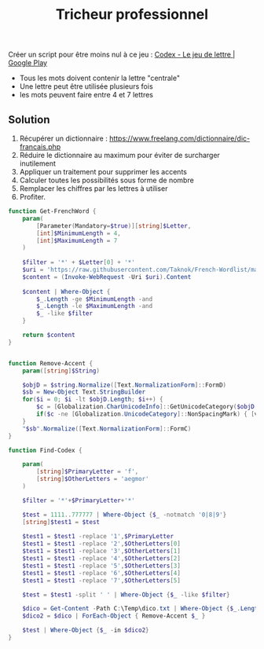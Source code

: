 ﻿---
layout: post
title: "Tricheur professionnel"
description: "Créer une fonction pour tricher facilement au jeu de lettre Codex"
tags: ['challenge','powershell']
---

Créer un script pour être moins nul à ce jeu : [Codex - Le jeu de lettre \| Google Play](https://play.google.com/store/apps/details?id=fr.codexdujour.app)

- Tous les mots doivent contenir la lettre "centrale"
- Une lettre peut être utilisée plusieurs fois
- les mots peuvent faire entre 4 et 7 lettres

## Solution

1. Récupérer un dictionnaire : <https://www.freelang.com/dictionnaire/dic-francais.php>
2. Réduire le dictionnaire au maximum pour éviter de surcharger inutilement
3. Appliquer un traitement pour supprimer les accents
4. Calculer toutes les possibilités sous forme de nombre
5. Remplacer les chiffres par les lettres à utiliser
6. Profiter.

```powershell
function Get-FrenchWord {
    param(
        [Parameter(Mandatory=$true)][string]$Letter,
        [int]$MinimumLength = 4,
        [int]$MaximumLength = 7
    )
    
    $filter = '*' + $Letter[0] + '*'
    $uri = 'https://raw.githubusercontent.com/Taknok/French-Wordlist/master/francais.txt'
    $content = (Invoke-WebRequest -Uri $uri).Content
    
    $content | Where-Object {
        $_.Length -ge $MinimumLength -and 
        $_.Length -le $MaximumLength -and
        $_ -like $filter
    }

    return $content
}


function Remove-Accent {
    param([string]$String)

    $objD = $string.Normalize([Text.NormalizationForm]::FormD)
    $sb = New-Object Text.StringBuilder
    for($i = 0; $i -lt $objD.Length; $i++) {
        $c = [Globalization.CharUnicodeInfo]::GetUnicodeCategory($objD[$i])
        if($c -ne [Globalization.UnicodeCategory]::NonSpacingMark) { [void]$sb.Append($objD[$i]) }
    }
    "$sb".Normalize([Text.NormalizationForm]::FormC)
}

function Find-Codex {

    param(
        [string]$PrimaryLetter = 'f',
        [string]$OtherLetters = 'aegmor'
    )

    $filter = '*'+$PrimaryLetter+'*'

    $test = 1111..777777 | Where-Object {$_ -notmatch '0|8|9'}
    [string]$test1 = $test
    
    $test1 = $test1 -replace '1',$PrimaryLetter
    $test1 = $test1 -replace '2',$OtherLetters[0]
    $test1 = $test1 -replace '3',$OtherLetters[1]
    $test1 = $test1 -replace '4',$OtherLetters[2]
    $test1 = $test1 -replace '5',$OtherLetters[3]
    $test1 = $test1 -replace '6',$OtherLetters[4]
    $test1 = $test1 -replace '7',$OtherLetters[5]

    $test = $test1 -split ' ' | Where-Object {$_ -like $filter}

    $dico = Get-Content -Path C:\Temp\dico.txt | Where-Object {$_.Length -ge 4 -and $_.Length -le 7 -and $_ -like $filter}
    $dico2 = $dico | ForEach-Object { Remove-Accent $_ }

    $test | Where-Object {$_ -in $dico2}
}
```
